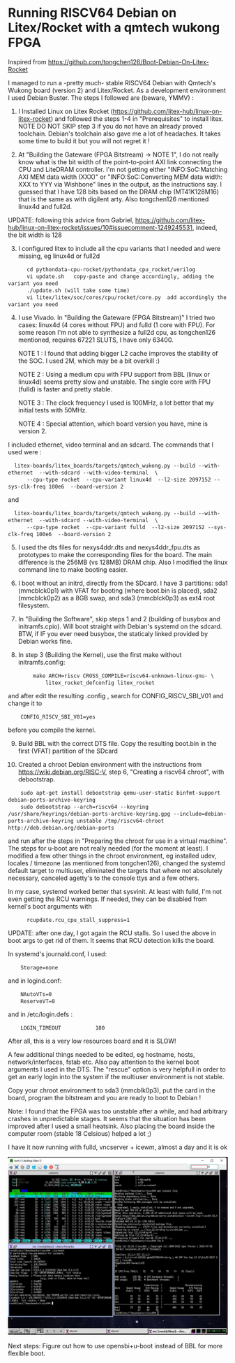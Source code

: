 # Running RISCV64 Debian on Litex/Rocket with a qmtech wukong FPGA

Inspired from https://github.com/tongchen126/Boot-Debian-On-Litex-Rocket 

I managed to run a -pretty much- stable RISCV64 Debian with Qmtech's Wukong board (version 2) and Litex/Rocket.
As a development environment I used Debian Buster. The steps I followed are (beware, YMMV) :

1) I Installed Linux on Litex Rocket (https://github.com/litex-hub/linux-on-litex-rocket) and followed the steps 1-4 in "Prerequisites" to install litex.
NOTE DO NOT SKIP step 3 if you do not have an already proved toolchain. Debian's toolchain also gave me a lot of headaches. It takes some time to build it but you will not regret it ! 

2) At "Building the Gateware (FPGA Bitstream) -> NOTE 1", I do not really know what is the bit width of the point-to-point AXI link connecting the CPU and LiteDRAM controller. 
I'm not getting either "INFO:SoC:Matching AXI MEM data width (XXX)" or "INFO:SoC:Converting MEM data width: XXX to YYY via Wishbone" lines in the output, as the instructions say. 
I guessed that I have 128 bits based on the DRAM chip (MT41K128M16) that is the same as with digilent arty. Also tongchen126 mentioned linux4d and full2d. 

UPDATE: following this advice from Gabriel, https://github.com/litex-hub/linux-on-litex-rocket/issues/10#issuecomment-1249245531, indeed, the bit width is 128 

3) I configured litex to include all the cpu variants that I needed and were missing, eg linux4d or full2d

```
      cd pythondata-cpu-rocket/pythondata_cpu_rocket/verilog
      vi update.sh   copy-paste and change accordingly, adding the variant you need
      ./update.sh (will take some time)
      vi litex/litex/soc/cores/cpu/rocket/core.py  add accordingly the variant you need
```
4) I use Vivado. In "Building the Gateware (FPGA Bitstream)" I tried two cases: linux4d (4 cores without FPU) and fulld (1 core with FPU). 
For some reason I'm not able to synthesize a full2d cpu, as tongchen126 mentioned, requires 67221 SLUTS, I have only 63400.

	NOTE 1 : I found that adding bigger L2 cache improves the stability of the SOC. I used 2M, which may be a bit overkill :) 

	NOTE 2 : Using a medium cpu with FPU support from BBL (linux or linux4d) seems pretty slow and unstable. The single core with FPU (fulld) is faster and pretty stable. 

	NOTE 3 : The clock frequency I used is 100MHz, a lot better that my initial tests with 50MHz. 

	NOTE 4 : Special attention, which board version you have, mine is version 2.

I included ethernet, video terminal and an sdcard.  The commands that I used were :
```
  litex-boards/litex_boards/targets/qmtech_wukong.py --build --with-ethernet  --with-sdcard --with-video-terminal  \
      --cpu-type rocket  --cpu-variant linux4d  --l2-size 2097152 --sys-clk-freq 100e6  --board-version 2
```
  and
```  
  litex-boards/litex_boards/targets/qmtech_wukong.py --build --with-ethernet  --with-sdcard --with-video-terminal  \
      --cpu-type rocket  --cpu-variant fulld  --l2-size 2097152 --sys-clk-freq 100e6  --board-version 2
```

5) I used the dts files for nexys4ddr.dts and nexys4ddr_fpu.dts as prototypes to make the corresponding files for the board. 
The main difference is the 256MB (vs 128MB) DRAM chip. Also I modified the linux command line to make booting easier.

6) I boot without an initrd, directly from the SDcard. I have 3 partitions:  sda1 (mmcblck0p1) with VFAT for booting (where boot.bin is placed), sda2 (mmcblck0p2) as a 8GB swap, and sda3 (mmcblck0p3) as ext4 root filesystem.

7) In "Building the Software", skip steps 1 and 2 (building of busybox and initramfs.cpio). Will boot straight with Debian's systemd on the sdcard. BTW, if IF you ever need busybox, the staticaly linked provided by Debian works fine.

8) In step 3 (Building the Kernel), use the first make without initramfs.config:
```
		make ARCH=riscv CROSS_COMPILE=riscv64-unknown-linux-gnu- \
			litex_rocket_defconfig litex_rocket
```

and after edit the resulting .config , search for CONFIG_RISCV_SBI_V01 and change it to 
```
	CONFIG_RISCV_SBI_V01=yes
```

before you compile the kernel.

9) Build BBL with the correct DTS file. Copy the resulting boot.bin in the first (VFAT) partition of the SDcard

10) Created a chroot Debian environment with the instructions from https://wiki.debian.org/RISC-V, step 6, "Creating a riscv64 chroot", with debootstrap. 
```
	sudo apt-get install debootstrap qemu-user-static binfmt-support debian-ports-archive-keyring
	sudo debootstrap --arch=riscv64 --keyring /usr/share/keyrings/debian-ports-archive-keyring.gpg --include=debian-ports-archive-keyring unstable /tmp/riscv64-chroot http://deb.debian.org/debian-ports
```

and run after the steps in "Preparing the chroot for use in a virtual machine". The steps for u-boot are not really needed (for the moment at least). I modified a few other things in the chroot environment, eg  installed udev, locales / timezone (as mentioned from tongchen126), changed the systemd default target to multiuser, eliminated the targets that where not absolutely necessary, canceled agetty's to the console ttys and a few others. 

In my case, systemd worked better that sysvinit. At least with fulld, I'm not even getting the RCU warnings. If needed, they can be disabled from kernel's boot arguments with 
```
      rcupdate.rcu_cpu_stall_suppress=1
```   

UPDATE: after one day, I got again the RCU stalls. So I used the above in boot args to get rid of them. It seems that RCU detection kills the board.


In systemd's journald.conf, I used:
```
	Storage=none
```

and in logind.conf:
```
	NAutoVTs=0
	ReserveVT=0
```

and in /etc/login.defs :
```
	LOGIN_TIMEOUT           180
```

After all, this is a very low resources board and it is SLOW! 

      
A few additional things needed to be edited, eg hostname, hosts, network/interfaces, fstab etc. Also pay attention to the kernel boot arguments I used in the DTS. The "rescue" option is very helpfull in order to get an early login into the system if the multiuser environment is not stable.

Copy your chroot environment to sda3 (mmcblk0p3), put the card in the board, program the bitstream and you are ready to boot to Debian !

Note: I found that the FPGA was too unstable after a while, and had arbitrary crashes in unpredictable stages. It seems that the situation has been improved after I used a small heatsink. Also placing the board inside the computer room (stable 18 Celsious) helped a lot ;)

I have it now running with fulld, vncserver + icewm, almost a day and it is ok

![Screenshot](vncviewer-snapshot.jpg)


Next steps: 
Figure out how to use opensbi+u-boot instead of BBL for more flexible boot.


 

	
	
		
		
		
		


